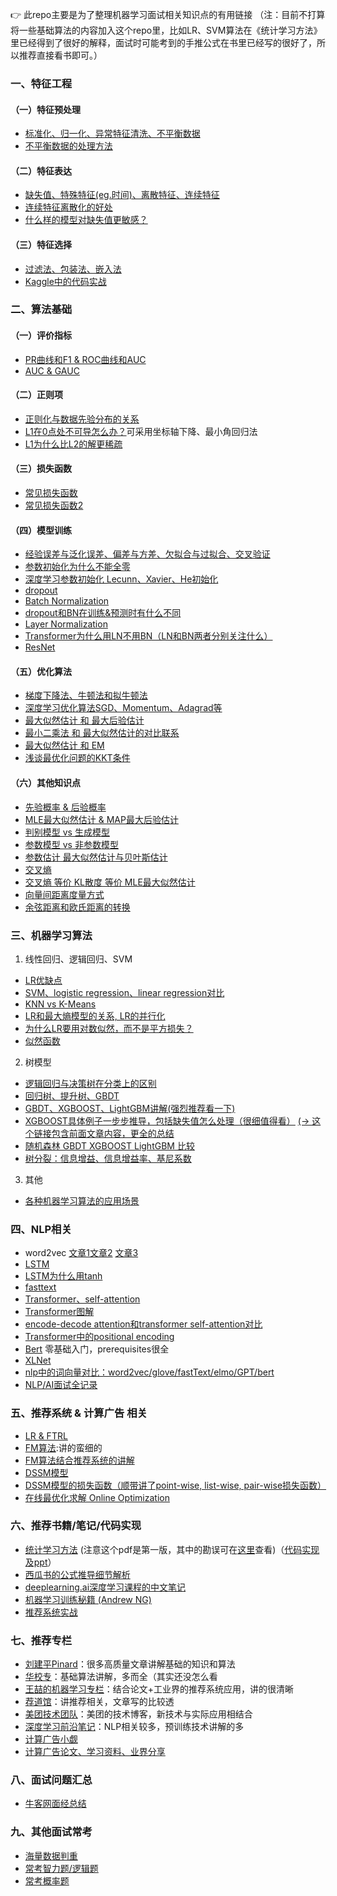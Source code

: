 :point_right: 此repo主要是为了整理机器学习面试相关知识点的有用链接
（注：目前不打算将一些基础算法的内容加入这个repo里，比如LR、SVM算法在《统计学习方法》里已经得到了很好的解释，面试时可能考到的手推公式在书里已经写的很好了，所以推荐直接看书即可。）

### 一、特征工程

#### （一）特征预处理
- [标准化、归一化、异常特征清洗、不平衡数据](https://www.cnblogs.com/pinard/p/9093890.html)
- [不平衡数据的处理方法](https://blog.csdn.net/zhang15953709913/article/details/84635540)

#### （二）特征表达
- [缺失值、特殊特征(eg.时间)、离散特征、连续特征](https://www.cnblogs.com/pinard/p/9061549.html)
- [连续特征离散化的好处](http://note.youdao.com/noteshare?id=024fa3dbabf4b5a07eb72c8021e60f62)
- [什么样的模型对缺失值更敏感？](https://blog.csdn.net/zhang15953709913/article/details/88717220)

#### （三）特征选择
- [过滤法、包装法、嵌入法](https://www.cnblogs.com/pinard/p/9032759.html) 
- [Kaggle中的代码实战](https://www.kaggle.com/willkoehrsen/introduction-to-feature-selection)

### 二、算法基础
#### （一）评价指标
- [PR曲线和F1 & ROC曲线和AUC](http://note.youdao.com/noteshare?id=13d31b4a7dc317b3d4abd18bf42a74df)
- [AUC & GAUC](https://zhuanlan.zhihu.com/p/84350940)

#### （二）正则项
- [正则化与数据先验分布的关系](http://note.youdao.com/noteshare?id=2851b97199bcdc174001d72b1bec0372)
- [L1在0点处不可导怎么办？](http://www.cnblogs.com/pinard/p/6018889.html)可采用坐标轴下降、最小角回归法
- [L1为什么比L2的解更稀疏](https://zhuanlan.zhihu.com/p/74874291)

#### （三）损失函数
- [常见损失函数](https://zhuanlan.zhihu.com/p/58883095)
- [常见损失函数2](https://zhuanlan.zhihu.com/p/77686118)

#### （四）模型训练
- [经验误差与泛化误差、偏差与方差、欠拟合与过拟合、交叉验证](http://note.youdao.com/noteshare?id=b629383adb3b09eb31b754c337f690b5)
- [参数初始化为什么不能全零](https://cloud.tencent.com/developer/article/1535198)
- [深度学习参数初始化 Lecunn、Xavier、He初始化](https://cloud.tencent.com/developer/article/1542736)
- [dropout]()
- [Batch Normalization](https://cloud.tencent.com/developer/article/1551518)
- [dropout和BN在训练&预测时有什么不同](https://zhuanlan.zhihu.com/p/61725100)
- [Layer Normalization](https://zhuanlan.zhihu.com/p/113233908)
- [Transformer为什么用LN不用BN（LN和BN两者分别关注什么）](https://www.zhihu.com/question/395811291/answer/2141681320)
- [ResNet](https://cloud.tencent.com/developer/article/1591484)

#### （五）优化算法
- [梯度下降法、牛顿法和拟牛顿法](https://zhuanlan.zhihu.com/p/37524275)
- [深度学习优化算法SGD、Momentum、Adagrad等](https://zhuanlan.zhihu.com/p/22252270)
- [最大似然估计 和 最大后验估计](https://zhuanlan.zhihu.com/p/61905474)
- [最小二乘法 和 最大似然估计的对比联系](https://blog.csdn.net/zhang15953709913/article/details/88716699)
- [最大似然估计 和 EM](https://blog.csdn.net/zouxy09/article/details/8537620)
- [浅谈最优化问题的KKT条件](https://zhuanlan.zhihu.com/p/26514613)

#### （六）其他知识点
- [先验概率 & 后验概率](https://zhuanlan.zhihu.com/p/38567891)
- [MLE最大似然估计 & MAP最大后验估计](https://zhuanlan.zhihu.com/p/32480810)
- [判别模型 vs 生成模型](https://www.zhihu.com/question/20446337)
- [参数模型 vs 非参数模型](https://zhuanlan.zhihu.com/p/26012348)
- [参数估计 最大似然估计与贝叶斯估计](https://blog.csdn.net/bitcarmanlee/article/details/52201858)
- [交叉熵](https://colah.github.io/posts/2015-09-Visual-Information/)
- [交叉熵 等价 KL散度 等价 MLE最大似然估计](https://zhuanlan.zhihu.com/p/346518942)
- [向量间距离度量方式](http://note.youdao.com/noteshare?id=ffba716f9f94f1cf3fac48fca300c198)
- [余弦距离和欧氏距离的转换](https://www.zhihu.com/question/19640394/answer/207795500)

### 三、机器学习算法
1. 线性回归、逻辑回归、SVM
  - [LR优缺点](https://github.com/wangyuGithub01/Machine_Learning_Notes/blob/master/pdf/lr_pros_and_cons.md)
  - [SVM、logistic regression、linear regression对比](https://github.com/wangyuGithub01/Machine_Learning_Notes/blob/master/pdf/compare_svm_lr.md)
  - [KNN vs K-Means](https://zhuanlan.zhihu.com/p/31580379)
  - [LR和最大熵模型的关系, LR的并行化](https://blog.csdn.net/dp_BUPT/article/details/50568392)
  - [为什么LR要用对数似然，而不是平方损失？](https://blog.csdn.net/zhang15953709913/article/details/88717326)
  - [似然函数](https://zh.wikipedia.org/wiki/%E4%BC%BC%E7%84%B6%E5%87%BD%E6%95%B0)
2. 树模型
- [逻辑回归与决策树在分类上的区别](https://blog.csdn.net/zhang15953709913/article/details/84841988)
- [回归树、提升树、GBDT](https://www.jianshu.com/p/005a4e6ac775)
- [GBDT、XGBOOST、LightGBM讲解(强烈推荐看一下)](https://github.com/wangyuGithub01/Machine_Learning_Notes/blob/master/pdf/gbdt_wepon.pdf)
- [XGBOOST具体例子一步步推导，包括缺失值怎么处理（很细值得看）](https://www.jianshu.com/p/ac1c12f3fba1) [(-> 这个链接包含前面文章内容，更全的总结](https://zhuanlan.zhihu.com/p/92837676)
- [随机森林 GBDT  XGBOOST  LightGBM 比较](http://note.youdao.com/noteshare?id=65790e27fd5737155c31af2c05df8985)
- [树分裂：信息增益、信息增益率、基尼系数](https://zhuanlan.zhihu.com/p/245617910)

3. 其他
- [各种机器学习算法的应用场景](https://www.zhihu.com/question/26726794)

### 四、NLP相关
- word2vec [文章1](https://www.cnblogs.com/pinard/p/7160330.html)[文章2](https://www.cnblogs.com/pinard/p/7243513.html) [文章3](https://www.cnblogs.com/pinard/p/7249903.html)
- [LSTM](https://zhuanlan.zhihu.com/p/34203833)
- [LSTM为什么用tanh](https://www.zhihu.com/question/46197687/answer/895834510)
- [fasttext](https://zhuanlan.zhihu.com/p/32965521)
- [Transformer、self-attention](https://zhuanlan.zhihu.com/p/54356280)
- [Transformer图解](https://zhuanlan.zhihu.com/p/338817680)
- [encode-decode attention和transformer self-attention对比](https://zhuanlan.zhihu.com/p/53682800)
- [Transformer中的positional encoding](https://www.zhihu.com/question/347678607/answer/864217252)
- [Bert](https://fancyerii.github.io/2019/03/05/bert-prerequisites/) 零基础入门，prerequisites很全
- [XLNet](https://zhuanlan.zhihu.com/p/70257427)
- [nlp中的词向量对比：word2vec/glove/fastText/elmo/GPT/bert](https://zhuanlan.zhihu.com/p/56382372)
- [NLP/AI面试全记录](https://zhuanlan.zhihu.com/p/57153934)

### 五、推荐系统 & 计算广告 相关
- [LR & FTRL](https://zhuanlan.zhihu.com/p/55135954)
- [FM算法](https://zhuanlan.zhihu.com/p/37963267):讲的蛮细的
- [FM算法结合推荐系统的讲解](https://zhuanlan.zhihu.com/p/58160982)
- [DSSM模型](https://zhuanlan.zhihu.com/p/335112207)
- [DSSM模型的损失函数（顺带讲了point-wise, list-wise, pair-wise损失函数）](https://zhuanlan.zhihu.com/p/322065156)
- [在线最优化求解 Online Optimization](https://github.com/wzhe06/Ad-papers/blob/master/Optimization%20Method/%E5%9C%A8%E7%BA%BF%E6%9C%80%E4%BC%98%E5%8C%96%E6%B1%82%E8%A7%A3%28Online%20Optimization%29-%E5%86%AF%E6%89%AC.pdf)

### 六、推荐书籍/笔记/代码实现
- [统计学习方法](https://github.com/wangyuGithub01/E-book/blob/master/%E7%BB%9F%E8%AE%A1%E5%AD%A6%E4%B9%A0%E6%96%B9%E6%B3%95(%E6%9D%8E%E8%88%AA).pdf) (注意这个pdf是第一版，其中的勘误可在[这里](https://github.com/wangyuGithub01/E-book/blob/master/%E7%BB%9F%E8%AE%A1%E5%AD%A6%E4%B9%A0%E6%96%B9%E6%B3%95%EF%BC%88%E5%8B%98%E8%AF%AF%EF%BC%89.pdf)查看)（[代码实现及ppt](https://github.com/fengdu78/lihang-code)）
- [西瓜书的公式推导细节解析](https://datawhalechina.github.io/pumpkin-book/#/)
- [deeplearning.ai深度学习课程的中文笔记](https://github.com/fengdu78/deeplearning_ai_books)
- [机器学习训练秘籍 (Andrew NG)](https://github.com/AcceptedDoge/machine-learning-yearning-cn)
- [推荐系统实战](https://github.com/wangyuGithub01/E-book)

### 七、推荐专栏
- [刘建平Pinard](https://www.cnblogs.com/pinard/)：很多高质量文章讲解基础的知识和算法
- [华校专](http://huaxiaozhuan.com/)：基础算法讲解，多而全（其实还没怎么看
- [王喆的机器学习专栏](https://zhuanlan.zhihu.com/wangzhenotes)：结合论文+工业界的推荐系统应用，讲的很清晰 
- [荐道馆](https://www.zhihu.com/column/learningdeep)：讲推荐相关，文章写的比较透
- [美团技术团队](https://tech.meituan.com/tags/%E7%AE%97%E6%B3%95.html)：美团的技术博客，新技术与实际应用相结合
- [深度学习前沿笔记](https://zhuanlan.zhihu.com/c_188941548)：NLP相关较多，预训练技术讲解的多
- [计算广告小觑](https://blog.csdn.net/breada/article/details/50572914)
- [计算广告论文、学习资料、业界分享](https://github.com/wzhe06/Ad-papers)

### 八、面试问题汇总
- [牛客网面经总结](https://www.nowcoder.com/discuss/165930)

### 九、其他面试常考
- [海量数据判重](https://www.nowcoder.com/discuss/153978)
- [常考智力题/逻辑题](https://github.com/wangyuGithub01/Machine_Learning_Resources/blob/master/pdf/IQ.md)
- [常考概率题](https://github.com/wangyuGithub01/Machine_Learning_Resources/blob/master/pdf/statistic.md)


